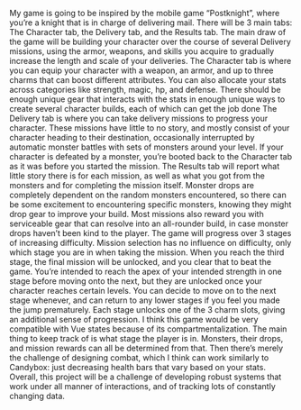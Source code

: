   My game is going to be inspired by the mobile game “Postknight”, where you’re a knight that is in charge of delivering mail. There will be 3 main tabs: The Character tab, the Delivery tab, and the Results tab. The main draw of the game will be building your character over the course of several Delivery missions, using the armor, weapons, and skills you acquire to gradually increase the length and scale of your deliveries.
	The Character tab is where you can equip your character with a weapon, an armor, and up to three charms that can boost different attributes. You can also allocate your stats across categories like strength, magic, hp, and defense. There should be enough unique gear that interacts with the stats in enough unique ways to create several character builds, each of which can get the job done
	The Delivery tab is where you can take delivery missions to progress your character. These missions have little to no story, and mostly consist of your character heading to their destination, occasionally interrupted by automatic monster battles with sets of monsters around your level. If your character is defeated by a monster, you’re booted back to the Character tab as it was before you started the mission.
	The Results tab will report what little story there is for each mission, as well as what you got from the monsters and for completing the mission itself. Monster drops are completely dependent on the random monsters encountered, so there can be some excitement to encountering specific monsters, knowing they might drop gear to improve your build. Most missions also reward you with serviceable gear that can resolve into an all-rounder build, in case monster drops haven’t been kind to the player.
	The game will progress over 3 stages of increasing difficulty. Mission selection has no influence on difficulty, only which stage you are in when taking the mission. When you reach the third stage, the final mission will be unlocked, and you clear that to beat the game. You’re intended to reach the apex of your intended strength in one stage before moving onto the next, but they are unlocked once your character reaches certain levels. You can decide to move on to the next stage whenever, and can return to any lower stages if you feel you made the jump prematurely. Each stage unlocks one of the 3 charm slots, giving an additional sense of progression.
	I think this game would be very compatible with Vue states because of its compartmentalization. The main thing to keep track of is what stage the player is in. Monsters, their drops, and mission rewards can all be determined from that. Then there’s merely the challenge of designing combat, which I think can work similarly to Candybox: just decreasing health bars that vary based on your stats. Overall, this project will be a challenge of developing robust systems that work under all manner of interactions, and of tracking lots of constantly changing data.
